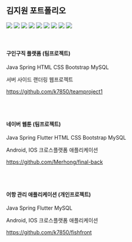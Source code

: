 ## 김지원 포트폴리오
<div>
<img src="https://img.shields.io/badge/JAVA-007396?style=for-the-badge&logo=java&logoColor=white">
<img src="https://img.shields.io/badge/Spring-6DB33F?style=for-the-badge&logo=Spring&logoColor=white">
<img src="https://img.shields.io/badge/Dart-2C2255?style=for-the-badge&logo=Dart%20IDE&logoColor=white">
<img src="https://img.shields.io/badge/flutter-02569B?style=for-the-badge&logo=Flutter&logoColor=white">
<img src="https://img.shields.io/badge/HTML5-E34F26?style=for-the-badge&logo=HTML5&logoColor=white">
<img src="https://img.shields.io/badge/CSS3-1572B6?style=for-the-badge&logo=css3&logoColor=white"/>
<img src="https://img.shields.io/badge/Bootstrap-7952B3?style=for-the-badge&logo=bootstrap&logoColor=white"/>
<img src="https://img.shields.io/badge/MySQL-4479A1?style=for-the-badge&logo=MySQL&logoColor=white">
<img src="https://img.shields.io/badge/github-181717?style=for-the-badge&logo=github&logoColor=white">
</div>

<br/>
<br/>

#### 구인구직 플랫폼 (팀프로젝트)

Java Spring HTML CSS Bootstrap MySQL 

서버 사이드 랜더링 웹프로젝트

https://github.com/k7850/teamproject1

<br/>
<br/>
  
#### 네이버 웹툰 (팀프로젝트)

Java Spring Flutter HTML CSS Bootstrap MySQL

Android, IOS 크로스플랫폼 애플리케이션

https://github.com/Merhong/final-back

<br/>
<br/>

#### 어항 관리 애플리케이션 (개인프로젝트)

Java Spring Flutter MySQL

Android, IOS 크로스플랫폼 애플리케이션

https://github.com/k7850/fishfront

